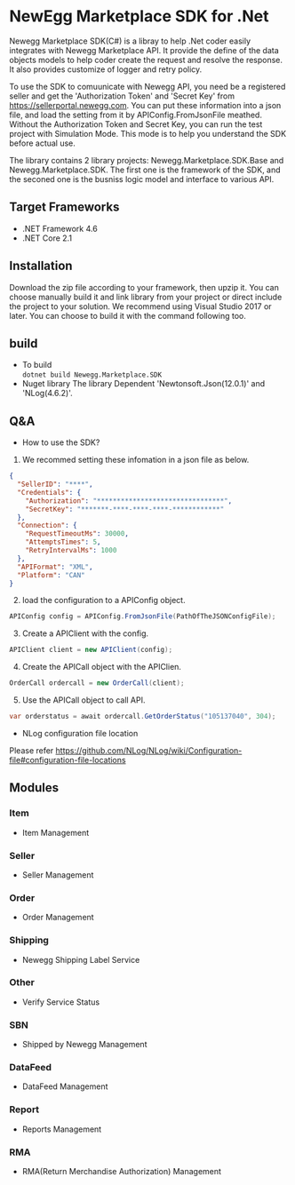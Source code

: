 # NewEgg Marketplace SDK for .Net

Newegg Marketplace SDK(C#) is a libray to help .Net coder easily integrates with Newegg Marketplace API. It provide the define of the data objects models to help coder create the request and resolve the response. It also provides customize of logger and retry policy. 

To use the SDK to comuunicate with Newegg API, you need be a registered seller and get the 'Authorization Token' and 'Secret Key' from https://sellerportal.newegg.com. You can put these information into a json file, and load the setting from it by APIConfig.FromJsonFile meathed.
Without the Authorization Token and Secret Key, you can run the test project with Simulation Mode. This mode is to help you understand the SDK before actual use.  

The library contains 2 library projects:  Newegg.Marketplace.SDK.Base and Newegg.Marketplace.SDK. The first one is the framework of the SDK, and the seconed one is the busniss logic model and interface to various API.


## Target Frameworks

* .NET Framework 4.6 
* .NET Core 2.1

## Installation

Download the zip file according to your framework, then upzip it.
You can choose manually build it and link library from your project or direct include the project to your solution.
We recommend using Visual Studio 2017 or later. You can choose to build it with the command following too.


## build
- To build  
    `dotnet build Newegg.Marketplace.SDK`    
- Nuget library
    The library Dependent 'Newtonsoft.Json(12.0.1)' and 'NLog(4.6.2)'.
    

## Q&A
- How to use the SDK?
1. We recommed setting these infomation in a json file as below. 
```json
{    
  "SellerID": "****",
  "Credentials": {
    "Authorization": "********************************",
    "SecretKey": "*******-****-****-****-************"
  },
  "Connection": {
    "RequestTimeoutMs": 30000,
    "AttemptsTimes": 5,
    "RetryIntervalMs": 1000
  },
  "APIFormat": "XML",
  "Platform": "CAN"
}
```

2. load the configuration to a APIConfig object.
```csharp
APIConfig config = APIConfig.FromJsonFile(PathOfTheJSONConfigFile);
```
3. Create a APIClient with the config.
```csharp
APIClient client = new APIClient(config);
```
4. Create the APICall object with the APIClien.
```csharp
OrderCall ordercall = new OrderCall(client);
```
5. Use the APICall object to call API.
```csharp
var orderstatus = await ordercall.GetOrderStatus("105137040", 304);
```    

- NLog configuration file location
    
Please refer https://github.com/NLog/NLog/wiki/Configuration-file#configuration-file-locations


## Modules

### Item
- Item Management

### Seller
- Seller Management

### Order
- Order Management

### Shipping
- Newegg Shipping Label Service

### Other
- Verify Service Status

### SBN
- Shipped by Newegg Management

### DataFeed
- DataFeed Management

### Report
- Reports Management

### RMA
- RMA(Return Merchandise Authorization) Management
